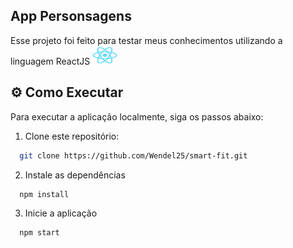 ## App Personsagens

Esse projeto foi feito para testar meus conhecimentos utilizando a linguagem ReactJS <img height="30" width="40" src="https://raw.githubusercontent.com/devicons/devicon/master/icons/react/react-original.svg">

## ⚙️ Como Executar

Para executar a aplicação localmente, siga os passos abaixo:

1. Clone este repositório:

```bash
  git clone https://github.com/Wendel25/smart-fit.git

```

2. Instale as dependências

```bash
  npm install
```

3. Inicie a aplicação

```bash
  npm start
```
